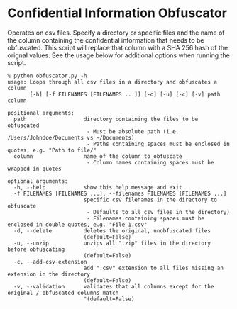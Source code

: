 # Confidential Information Obfuscator
Operates on csv files. Specify a directory or specific files and the name of the column containing the confidential information that needs to be obfuscated. This script will replace that column with a SHA 256 hash of the orignal values. See the usage below for additional options when running the script. 

```
% python obfuscator.py -h
usage: Loops through all csv files in a directory and obfuscates a column
       [-h] [-f FILENAMES [FILENAMES ...]] [-d] [-u] [-c] [-v] path column

positional arguments:
  path                  directory containing the files to be obfuscated
                         - Must be absolute path (i.e. /Users/Johndoe/Documents vs ~/Documents)
                         - Paths containing spaces must be enclosed in quotes, e.g. "Path to file/"
  column                name of the column to obfuscate
                         - Column names containing spaces must be wrapped in quotes

optional arguments:
  -h, --help            show this help message and exit
  -f FILENAMES [FILENAMES ...], --filenames FILENAMES [FILENAMES ...]
                        specific csv filenames in the directory to obfuscate
                         - Defaults to all csv files in the directory)
                         - Filenames containing spaces must be enclosed in double quotes, e.g. "File 1.csv"
  -d, --delete          deletes the original, unobfuscated files
                        (default=False)
  -u, --unzip           unzips all ".zip" files in the directory before obfuscating
                        (default=False)
  -c, --add-csv-extension
                        add ".csv" extension to all files missing an extension in the directory
                        (default=False)
  -v, --validation      validates that all columns except for the original / obfuscated columns match
                        "(default=False)
```
